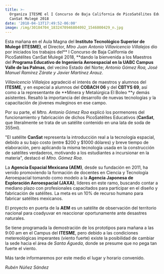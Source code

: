 ```yaml
---
title: >-
  Organiza ITESME el I Concurso de Baja California de PicoSatélites Educativos
  CanSat Mulegé 2018
date: '2018-04-13T17:49:52-06:00'
image: /img/30184704_1832470946804092_1546000429_n.jpg
---
```

Esta mañana en el Aula Magna del **Instituto Tecnológico Superior de Mulegé (ITESME)**, el Director, _Mtro Juan Antonio Villavicencio Villalejos_ dio por iniciados los trabajos del** I Concurso de Baja California de PicoSatélites CanSat Mulegé 2018, **dando la bienvenida a los Maestros del **Programa Educativo de Ingeniería Aeroespacial en la UABC Campus Valle de las Palmas**, del vecino Estado del Norte; _Antonio Gómez Roa, José Manuel Ramírez Zárate y Javier Martínez Arauz_.

_Villavicencio Villalejos_ agradeció el interés de maestros y alumnos del **ITESME**, y en especial a alumnos del **COBACH 06** y del **CBTYS 69**, así como a la representante de **Minera y Metalúrgica El Boleo **y demás asistentes. Resaltó la importancia del desarrollo de nuevas tecnologías y la capacitación de jóvenes muleginos en ese campo.

Por su parte, el _Mtro. Antonio Gómez Roa_ explicó los pormenores del funcionamiento y fabricación de dichos PicoSatélites Educativos (**CanSat**, que literalmente se trata de un satélite contenido en una lata de soda de 355ml).

"El satélite **CanSat** representa la introducción real a la tecnología espacial, debido a su bajo costo (entre $200 y $1000 dólares) y breve tiempo de elaboración, pero aplicando la misma tecnología usada en la construcción de satélites verdaderos, motivando a los estudiantes a incursionar en la materia", destacó el _Mtro. Gómez Roa_.

La **Agencia Espacial Mexicana (AEM)**, desde su fundación en 2011, ha venido promoviendo la formación de docentes en Ciencia y Tecnología Aeroespacial tomando como modelo a la **Agencia Japonesa de Exploración Aeroespacial (JAXA)**, líderes en este ramo, buscando contar a mediano plazo con profesionales capacitados para participar en el diseño y fabricación de satélites. La meta es un 10% de recurso humano para fabricar satélites mexicanos.

El proyecto en puerta de la **AEM** es un satélite de observación del territorio nacional para coadyuvar en reaccionar oportunamente ante desastres naturales.

Se tiene programada la demostración de los prototipos para mañana a las 9:00 am en el Campus del **ITESME**, pero debido a las condiciones metereológicas imperantes (viento fuerte) existe la posibilidad de cambiar la sede hacia el área de _Santa Águeda_, donde se presume que no pega tan fuerte el viento. 

Más tarde informaremos por este medio el lugar y horario convenido.

_Rubén Núñez Sández_
